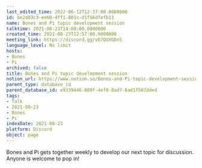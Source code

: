```yaml
---
last_edited_time: 2022-06-12T12:37:00.0000000
id: be2403c3-ee60-4ff1-801c-d1f56dfefb13
name: Bones and Pi topic development session
talktime: 2021-08-23T14:00:00.0000000
created_time: 2021-08-23T12:57:00.0000000
meeting_link: https://discord.gg/vE7QUXGDnS
language_level: No limit
hosts:
- Bones
- Pi
archived: false
title: Bones and Pi topic development session
notion_url: https://www.notion.so/Bones-and-Pi-topic-development-session-be2403c3ee604ff1801cd1f56dfefb13
parent_type: database_id
parent_database_id: e9339446-880f-4ef0-8ad7-8ad1f507dded
tags:
- Talk
- 2021-08-23
- Bones
- Pi
indexDate: 2021-08-23
platform: Discord
object: page
---
```


Bones and Pi gets together weekly to develop our next topic for discussion.
Anyone is welcome to pop in!










